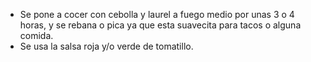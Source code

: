 - Se pone a cocer con cebolla y laurel a fuego medio por unas 3 o 4 horas, y se rebana o pica ya que esta suavecita para tacos o alguna comida.
- Se usa la salsa roja y/o verde de tomatillo.
